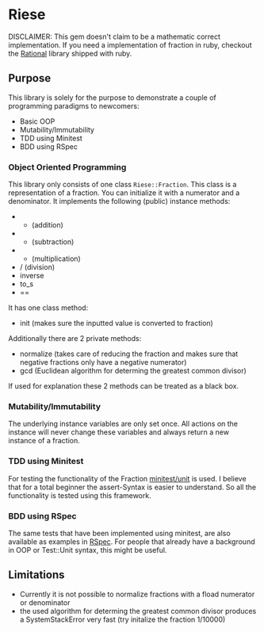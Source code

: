 # Riese

DISCLAIMER: This gem doesn't claim to be a mathematic correct implementation. If you need a implementation of fraction in ruby, checkout the [Rational](http://www.ruby-doc.org/core/Rational.html) library shipped with ruby.

## Purpose

This library is solely for the purpose to demonstrate a couple of programming paradigms to newcomers:

 - Basic OOP
 - Mutability/Immutability
 - TDD using Minitest
 - BDD using RSpec

### Object Oriented Programming

This library only consists of one class `Riese::Fraction`. This class is a representation of a fraction. You can initialize it with a numerator and a denominator. It implements the following (public) instance methods:

 - + (addition)
 - - (subtraction)
 - * (multiplication)
 - / (division)
 - inverse
 - to_s
 - ==

It has one class method:

 - init (makes sure the inputted value is converted to fraction)

Additionally there are 2 private methods:

 - normalize (takes care of reducing the fraction and makes sure that negative fractions only have a negative numerator)
 - gcd (Euclidean algorithm for determing the greatest common divisor)

If used for explanation these 2 methods can be treated as a black box.

### Mutability/Immutability

The underlying instance variables are only set once. All actions on the instance will never change these variables and always return a new instance of a fraction.

### TDD using Minitest

For testing the functionality of the Fraction [minitest/unit](https://github.com/seattlerb/minitest) is used. I believe that for a total beginner the assert-Syntax is easier to understand. So all the functionality is tested using this framework.

### BDD using RSpec

The same tests that have been implemented using minitest, are also available as examples in [RSpec](http://rspec.info). For people that already have a background in OOP or Test::Unit syntax, this might be useful.

## Limitations

- Currently it is not possible to normalize fractions with a fload numerator or denominator
- the used algorithm for determing the greatest common divisor produces a SystemStackError very fast (try initalize the fraction 1/10000)